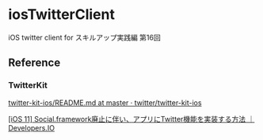 # iosTwitterClient
iOS twitter client for スキルアップ実践編 第16回

## Reference

### TwitterKit
[twitter-kit-ios/README.md at master · twitter/twitter-kit-ios](https://github.com/twitter/twitter-kit-ios/blob/master/README.md)

[[iOS 11] Social.framework廃止に伴い、アプリにTwitter機能を実装する方法 ｜ Developers.IO](https://dev.classmethod.jp/smartphone/ios11-feature-twitter-on-app/)